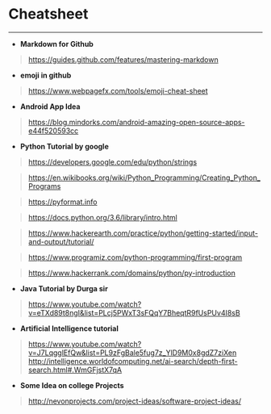 # Cheatsheet
----------------------
+ **Markdown for Github**
> https://guides.github.com/features/mastering-markdown

+ **emoji in github**
> https://www.webpagefx.com/tools/emoji-cheat-sheet

+ **Android App Idea**
> https://blog.mindorks.com/android-amazing-open-source-apps-e44f520593cc

+ **Python Tutorial by google**
> https://developers.google.com/edu/python/strings

> https://en.wikibooks.org/wiki/Python_Programming/Creating_Python_Programs

> https://pyformat.info

> https://docs.python.org/3.6/library/intro.html

> https://www.hackerearth.com/practice/python/getting-started/input-and-output/tutorial/

> https://www.programiz.com/python-programming/first-program

> https://www.hackerrank.com/domains/python/py-introduction

+ **Java Tutorial by Durga sir**
> https://www.youtube.com/watch?v=eTXd89t8ngI&list=PLcj5PWxT3sFQqY7BheqtR9fUsPUv4I8sB

+ **Artificial Intelligence tutorial**
> https://www.youtube.com/watch?v=J7LqgglEfQw&list=PL9zFgBale5fug7z_YlD9M0x8gdZ7ziXen
> http://intelligence.worldofcomputing.net/ai-search/depth-first-search.html#.WmGFjstX7qA

+ **Some Idea on college Projects**
> http://nevonprojects.com/project-ideas/software-project-ideas/

